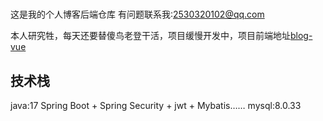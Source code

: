 #

这是我的个人博客后端仓库
有问题联系我:2530320102@qq.com

本人研究牲，每天还要替傻鸟老登干活，项目缓慢开发中，项目前端地址[blog-vue](https://github.com/Luo-Shigan/blog-vue)

## 技术栈

java:17
Spring Boot + Spring Security + jwt + Mybatis……
mysql:8.0.33
